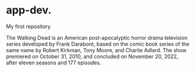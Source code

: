 # app-dev.
My first repository
<p> The Walking Dead is an American post-apocalyptic horror drama television series developed by Frank Darabont, based on the comic book series of the same name by Robert Kirkman, Tony Moore, and Charlie Adlard. The show premiered on October 31, 2010, and concluded on November 20, 2022, after eleven seasons and 177 episodes. </p>

